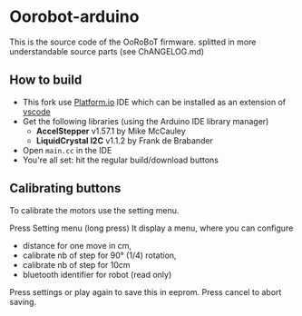 # Oorobot-arduino

This is the source code of the OoRoBoT firmware.
splitted in more understandable source parts (see ChANGELOG.md)

## How to build

- This fork use [Platform.io](https://platformio.org/) IDE which can be installed as an extension of [vscode](https://code.visualstudio.com/)
- Get the following libraries (using the Arduino IDE library manager)
	- **AccelStepper** v1.57.1 by Mike McCauley
	- **LiquidCrystal I2C** v1.1.2 by Frank de Brabander
- Open `main.cc` in the IDE
- You're all set: hit the regular build/download buttons

## Calibrating buttons

To calibrate the motors use the setting menu.

Press Setting menu (long press)
It display a menu, where you can configure
- distance for one move in cm,
- calibrate nb of step for 90° (1/4) rotation,
- calibrate nb of step for 10cm
- bluetooth identifier for robot (read only)

Press settings or play again to save this in eeprom.
Press cancel to abort saving.
